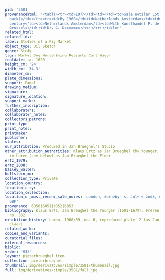 ```yaml
---
pid: '3581'
provenancehtml: "<table><tr><td>1977</td><td></td><td>Sale Wetzlar Lot #26 (bought
  back)</td></tr><tr><td>By 1968</td><td>Netherlands Amsterdam</td><td>Dr. Hans Wetzlar</td></tr><tr><td>20th
  century</td><td>Netherlands Amsterdam</td><td>With Kunsthandel P. de Boer</td></tr><tr><td></td><td>Belgium
  Brussels</td><td>Dr. G. Descamps</td></tr></table>"
related_html:
related_ids:
label: Studies of a Pig Market
object_type: Oil Sketch
genre: Study
tags: Market Dog Horse Swine Peasants Cart Wagon
realdate: ca. 1620
height_cm: '24'
width_cm: '34.3'
diameter_cm:
plate_dimensions:
support: Panel
drawing_medium:
signature:
signature_location:
support_marks:
further_inscription:
collaborators:
collaborator_notes:
collectors_patrons:
print_type:
print_notes:
printmaker:
publisher:
states:
our_attribution: Produced in Jan Brueghel's Studio
other_attribution_authorities: Klaus Ertz as Jan Brueghel the Younger,  Exhibited
  in Laren (see below) as Jan Brueghel the Elder
ertz_1979:
ertz_2008:
bailey_walker:
hollstein_no:
collection_type: Private
location_country:
location_city:
location_collection:
location_or_most_recent_sale_notes: 'London, Sotheby''s, July 9 2008, #13, for 115,250
  GBP'
provenance: 6050|6051|6052|6053
bibliography: Klaus Ertz, Jan Breughel the Younger (1601-1678), Freren 1984, p. 502,
  no. 332
exhibition_history: Laren, 1968/69, no. 6, reproduced plate 12 (as Jan Breughel the
  Elder)
related_works:
copies_and_variants:
curatorial_files:
external_resources:
biblio:
order: '633'
layout: pieterbrueghel_item
collection: pieterbrueghel
thumbnail: img/derivatives/simple/3581/thumbnail.jpg
full: img/derivatives/simple/3581/full.jpg
---
```

